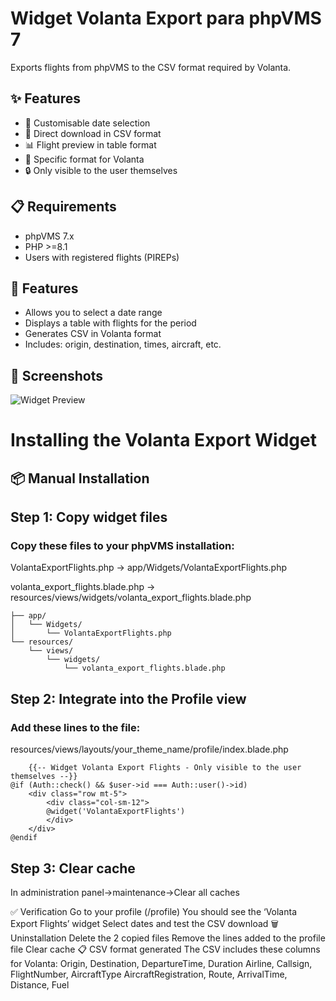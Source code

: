 # Widget Volanta Export para phpVMS 7

Exports flights from phpVMS to the CSV format required by Volanta.

## ✨ Features

- 📅 Customisable date selection
- 🔽 Direct download in CSV format
- 📊 Flight preview in table format
- 🎯 Specific format for Volanta
- 🔒 Only visible to the user themselves

## 📋 Requirements

- phpVMS 7.x
- PHP >=8.1
- Users with registered flights (PIREPs)

## 🎯 Features

- Allows you to select a date range
- Displays a table with flights for the period
- Generates CSV in Volanta format
- Includes: origin, destination, times, aircraft, etc.

## 📸 Screenshots

![Widget Preview](screenshots/volanta-widget-preview.png)


# Installing the Volanta Export Widget

## 📦 Manual Installation

## Step 1: Copy widget files

### Copy these files to your phpVMS installation:
VolantaExportFlights.php
  → app/Widgets/VolantaExportFlights.php

volanta_export_flights.blade.php
  → resources/views/widgets/volanta_export_flights.blade.php
  
```
├── app/
│   └── Widgets/
│       └── VolantaExportFlights.php
└── resources/
    └── views/
        └── widgets/
            └── volanta_export_flights.blade.php
```
  
## Step 2: Integrate into the Profile view

### Add these lines to the file:

resources/views/layouts/your_theme_name/profile/index.blade.php

```
    {{-- Widget Volanta Export Flights - Only visible to the user themselves --}}
@if (Auth::check() && $user->id === Auth::user()->id)
    <div class="row mt-5">
        <div class="col-sm-12">
        @widget('VolantaExportFlights')
        </div>
    </div>
@endif
```

## Step 3: Clear cache

In administration panel->maintenance->Clear all caches

✅ Verification
Go to your profile (/profile)
You should see the ‘Volanta Export Flights’ widget
Select dates and test the CSV download
🗑️ Uninstallation
Delete the 2 copied files
Remove the lines added to the profile file
Clear cache
📋 CSV format generated
The CSV includes these columns for Volanta:
Origin, Destination, DepartureTime, Duration
Airline, Callsign, FlightNumber, AircraftType
AircraftRegistration, Route, ArrivalTime, Distance, Fuel
